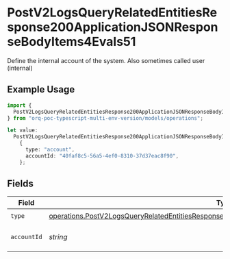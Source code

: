 # PostV2LogsQueryRelatedEntitiesResponse200ApplicationJSONResponseBodyItems4Evals51

Define the internal account of the system. Also sometimes called user (internal)

## Example Usage

```typescript
import {
  PostV2LogsQueryRelatedEntitiesResponse200ApplicationJSONResponseBodyItems4Evals51,
} from "orq-poc-typescript-multi-env-version/models/operations";

let value:
  PostV2LogsQueryRelatedEntitiesResponse200ApplicationJSONResponseBodyItems4Evals51 =
    {
      type: "account",
      accountId: "40faf8c5-56a5-4ef0-8310-37d37eac8f90",
    };
```

## Fields

| Field                                                                                                                                                                                                              | Type                                                                                                                                                                                                               | Required                                                                                                                                                                                                           | Description                                                                                                                                                                                                        |
| ------------------------------------------------------------------------------------------------------------------------------------------------------------------------------------------------------------------ | ------------------------------------------------------------------------------------------------------------------------------------------------------------------------------------------------------------------ | ------------------------------------------------------------------------------------------------------------------------------------------------------------------------------------------------------------------ | ------------------------------------------------------------------------------------------------------------------------------------------------------------------------------------------------------------------ |
| `type`                                                                                                                                                                                                             | [operations.PostV2LogsQueryRelatedEntitiesResponse200ApplicationJSONResponseBodyItems4Evals5Type](../../models/operations/postv2logsqueryrelatedentitiesresponse200applicationjsonresponsebodyitems4evals5type.md) | :heavy_check_mark:                                                                                                                                                                                                 | N/A                                                                                                                                                                                                                |
| `accountId`                                                                                                                                                                                                        | *string*                                                                                                                                                                                                           | :heavy_check_mark:                                                                                                                                                                                                 | The id of the resource                                                                                                                                                                                             |